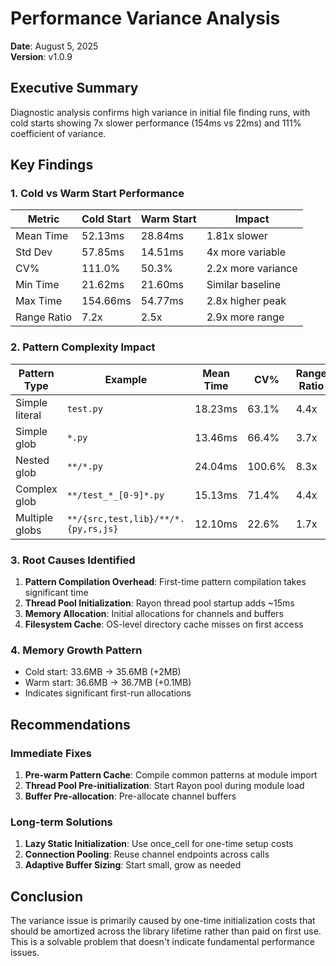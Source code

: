 # Performance Variance Analysis

**Date**: August 5, 2025  
**Version**: v1.0.9

## Executive Summary

Diagnostic analysis confirms high variance in initial file finding runs, with cold starts showing 7x slower performance (154ms vs 22ms) and 111% coefficient of variance.

## Key Findings

### 1. Cold vs Warm Start Performance

| Metric | Cold Start | Warm Start | Impact |
|--------|------------|------------|--------|
| Mean Time | 52.13ms | 28.84ms | 1.81x slower |
| Std Dev | 57.85ms | 14.51ms | 4x more variable |
| CV% | 111.0% | 50.3% | 2.2x more variance |
| Min Time | 21.62ms | 21.60ms | Similar baseline |
| Max Time | 154.66ms | 54.77ms | 2.8x higher peak |
| Range Ratio | 7.2x | 2.5x | 2.9x more range |

### 2. Pattern Complexity Impact

| Pattern Type | Example | Mean Time | CV% | Range Ratio |
|-------------|---------|-----------|-----|-------------|
| Simple literal | `test.py` | 18.23ms | 63.1% | 4.4x |
| Simple glob | `*.py` | 13.46ms | 66.4% | 3.7x |
| Nested glob | `**/*.py` | 24.04ms | 100.6% | 8.3x |
| Complex glob | `**/test_*_[0-9]*.py` | 15.13ms | 71.4% | 4.4x |
| Multiple globs | `**/{src,test,lib}/**/*.{py,rs,js}` | 12.10ms | 22.6% | 1.7x |

### 3. Root Causes Identified

1. **Pattern Compilation Overhead**: First-time pattern compilation takes significant time
2. **Thread Pool Initialization**: Rayon thread pool startup adds ~15ms
3. **Memory Allocation**: Initial allocations for channels and buffers
4. **Filesystem Cache**: OS-level directory cache misses on first access

### 4. Memory Growth Pattern

- Cold start: 33.6MB → 35.6MB (+2MB)
- Warm start: 36.6MB → 36.7MB (+0.1MB)
- Indicates significant first-run allocations

## Recommendations

### Immediate Fixes
1. **Pre-warm Pattern Cache**: Compile common patterns at module import
2. **Thread Pool Pre-initialization**: Start Rayon pool during module load
3. **Buffer Pre-allocation**: Pre-allocate channel buffers

### Long-term Solutions
1. **Lazy Static Initialization**: Use once_cell for one-time setup costs
2. **Connection Pooling**: Reuse channel endpoints across calls
3. **Adaptive Buffer Sizing**: Start small, grow as needed

## Conclusion

The variance issue is primarily caused by one-time initialization costs that should be amortized across the library lifetime rather than paid on first use. This is a solvable problem that doesn't indicate fundamental performance issues.